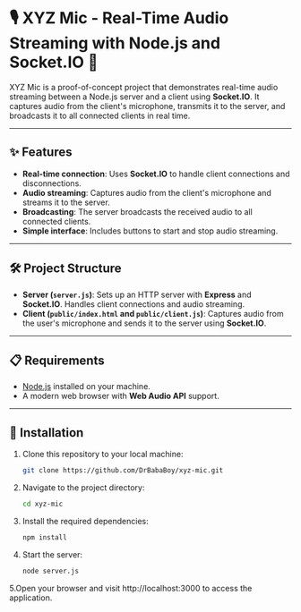 # 🎙️ XYZ Mic - Real-Time Audio Streaming with Node.js and Socket.IO 🚀

XYZ Mic is a proof-of-concept project that demonstrates real-time audio streaming between a Node.js server and a client using **Socket.IO**. It captures audio from the client's microphone, transmits it to the server, and broadcasts it to all connected clients in real time.

---

## ✨ Features

- **Real-time connection**: Uses **Socket.IO** to handle client connections and disconnections.
- **Audio streaming**: Captures audio from the client's microphone and streams it to the server.
- **Broadcasting**: The server broadcasts the received audio to all connected clients.
- **Simple interface**: Includes buttons to start and stop audio streaming.

---

## 🛠️ Project Structure

- **Server (`server.js`)**: Sets up an HTTP server with **Express** and **Socket.IO**. Handles client connections and audio streaming.
- **Client (`public/index.html` and `public/client.js`)**: Captures audio from the user's microphone and sends it to the server using **Socket.IO**.

---

## 📋 Requirements

- [Node.js](https://nodejs.org/) installed on your machine.
- A modern web browser with **Web Audio API** support.

---

## 🚀 Installation

1. Clone this repository to your local machine:

   ```bash
   git clone https://github.com/DrBabaBoy/xyz-mic.git
   
2. Navigate to the project directory:
   ```bash
   cd xyz-mic
   
3. Install the required dependencies:
   ```bash
   npm install

4. Start the server:
   ```bash
   node server.js

5.Open your browser and visit http://localhost:3000 to access the application.


